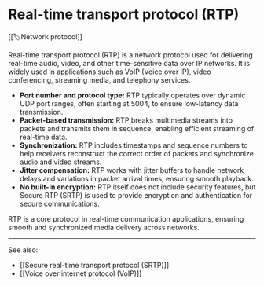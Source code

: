 
# Real-time transport protocol (RTP)

[[🏷️Network protocol]]

Real-time transport protocol (RTP) is a network protocol used for delivering real-time audio, video, and other time-sensitive data over IP networks. It is widely used in applications such as VoIP (Voice over IP), video conferencing, streaming media, and telephony services.

- **Port number and protocol type:** RTP typically operates over dynamic UDP port ranges, often starting at 5004, to ensure low-latency data transmission.
- **Packet-based transmission:** RTP breaks multimedia streams into packets and transmits them in sequence, enabling efficient streaming of real-time data.
- **Synchronization:** RTP includes timestamps and sequence numbers to help receivers reconstruct the correct order of packets and synchronize audio and video streams.
- **Jitter compensation:** RTP works with jitter buffers to handle network delays and variations in packet arrival times, ensuring smooth playback.
- **No built-in encryption:** RTP itself does not include security features, but Secure RTP (SRTP) is used to provide encryption and authentication for secure communications.

RTP is a core protocol in real-time communication applications, ensuring smooth and synchronized media delivery across networks.

---

See also:

- [[Secure real-time transport protocol (SRTP)]]
- [[Voice over internet protocol (VoIP)]]